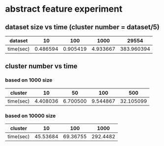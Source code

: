 
# abstract feature experiment

## dataset size vs time (cluster number = dataset/5)

|  dataset  |    10    |    100   |   1000   |    29554   |
|:---------:|:--------:|:--------:|:--------:|:----------:|
| time(sec) | 0.486594 | 0.905419 | 4.933667 | 383.960394 |


## cluster number vs time

### based on 1000 size

|  cluster  |    10    |    50    |   100    |    500    |
|:---------:|:--------:|:--------:|:--------:|:---------:|
| time(sec) | 4.408036 | 6.700500 | 9.544867 | 32.105099 |


### based on 10000 size

|  cluster  |    10    |    100   |   1000   |
|:---------:|:--------:|:--------:|:--------:|
| time(sec) | 45.53684 | 69.36755 | 292.4482 | 

